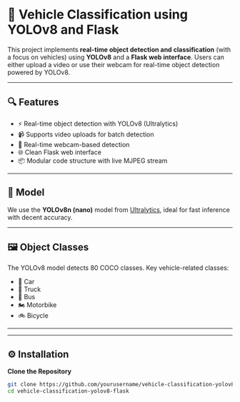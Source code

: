 # 🚗 Vehicle Classification using YOLOv8 and Flask

This project implements **real-time object detection and classification** (with a focus on vehicles) using **YOLOv8** and a **Flask web interface**. Users can either upload a video or use their webcam for real-time object detection powered by YOLOv8.

---

## 🔍 Features

- ⚡ Real-time object detection with YOLOv8 (Ultralytics)
- 📹 Supports video uploads for batch detection
- 🎥 Real-time webcam-based detection
- 🌐 Clean Flask web interface
- 📦 Modular code structure with live MJPEG stream

---

## 🧠 Model

We use the **YOLOv8n (nano)** model from [Ultralytics](https://github.com/ultralytics/ultralytics), ideal for fast inference with decent accuracy.

---

## 🖼️ Object Classes

The YOLOv8 model detects 80 COCO classes. Key vehicle-related classes:

- 🚗 Car
- 🚛 Truck
- 🚌 Bus
- 🏍️ Motorbike
- 🚲 Bicycle

---



---

## ⚙️ Installation
**Clone the Repository**
```bash
git clone https://github.com/yourusername/vehicle-classification-yolov8-flask.git
cd vehicle-classification-yolov8-flask
